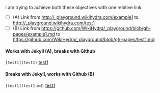 ---
---

I am trying to achieve both these objectives with one relative link:
- [ ] (A) Link from <http://_playground.wikihydra.com/example1> to <http://_playground.wikihydra.com/test1>  
- [ ] (B) Link from <https://github.com/WikiHydra/_playground/blob/gh-pages/example1.md> to <https://github.com/WikiHydra/_playground/blob/gh-pages/test1.md>

#### Works with Jekyll (A), breaks with Github 
`[test1](test1)`
[test1](test1)

#### Breaks with Jekyll, works with Github (B)
`[test1](test1.md)`
[test1](test1.md)




